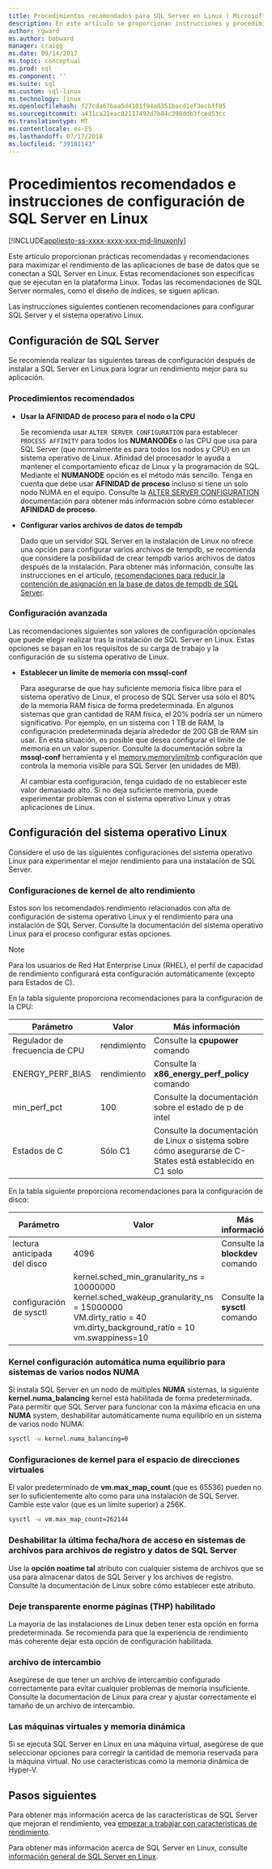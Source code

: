 ```yaml
---
title: Procedimientos recomendados para SQL Server en Linux | Microsoft Docs
description: En este artículo se proporcionan instrucciones y procedimientos recomendados para ejecutar SQL Server 2017 en Linux.
author: rgward
ms.author: bobward
manager: craigg
ms.date: 09/14/2017
ms.topic: conceptual
ms.prod: sql
ms.component: ''
ms.suite: sql
ms.custom: sql-linux
ms.technology: linux
ms.openlocfilehash: f27cda67baa5d4101f94a8351bacd1ef3ecbff05
ms.sourcegitcommit: a431ca21eac82117492d7b84c398ddb3fced53cc
ms.translationtype: MT
ms.contentlocale: es-ES
ms.lasthandoff: 07/17/2018
ms.locfileid: "39101143"
---
```

# <a name="performance-best-practices-and-configuration-guidelines-for-sql-server-on-linux"></a>Procedimientos recomendados e instrucciones de configuración de SQL Server en Linux

[!INCLUDE[appliesto-ss-xxxx-xxxx-xxx-md-linuxonly](../includes/appliesto-ss-xxxx-xxxx-xxx-md-linuxonly.md)]

Este artículo proporcionan prácticas recomendadas y recomendaciones para maximizar el rendimiento de las aplicaciones de base de datos que se conectan a SQL Server en Linux. Estas recomendaciones son específicas que se ejecutan en la plataforma Linux. Todas las recomendaciones de SQL Server normales, como el diseño de índices, se siguen aplican.

Las instrucciones siguientes contienen recomendaciones para configurar SQL Server y el sistema operativo Linux.

## <a name="sql-server-configuration"></a>Configuración de SQL Server

Se recomienda realizar las siguientes tareas de configuración después de instalar a SQL Server en Linux para lograr un rendimiento mejor para su aplicación.

### <a name="best-practices"></a>Procedimientos recomendados

- **Usar la AFINIDAD de proceso para el nodo o la CPU**

   Se recomienda usar `ALTER SERVER CONFIGURATION` para establecer `PROCESS AFFINITY` para todos los **NUMANODEs** o las CPU que usa para SQL Server (que normalmente es para todos los nodos y CPU) en un sistema operativo de Linux. Afinidad del procesador le ayuda a mantener el comportamiento eficaz de Linux y la programación de SQL. Mediante el **NUMANODE** opción es el método más sencillo. Tenga en cuenta que debe usar **AFINIDAD de proceso** incluso si tiene un solo nodo NUMA en el equipo.  Consulte la [ALTER SERVER CONFIGURATION](../t-sql/statements/alter-server-configuration-transact-sql.md) documentación para obtener más información sobre cómo establecer **AFINIDAD de proceso**.

- **Configurar varios archivos de datos de tempdb**

   Dado que un servidor SQL Server en la instalación de Linux no ofrece una opción para configurar varios archivos de tempdb, se recomienda que considere la posibilidad de crear tempdb varios archivos de datos después de la instalación. Para obtener más información, consulte las instrucciones en el artículo, [recomendaciones para reducir la contención de asignación en la base de datos de tempdb de SQL Server](https://support.microsoft.com/en-us/help/2154845/recommendations-to-reduce-allocation-contention-in-sql-server-tempdb-d).

### <a name="advanced-configuration"></a>Configuración avanzada

Las recomendaciones siguientes son valores de configuración opcionales que puede elegir realizar tras la instalación de SQL Server en Linux. Estas opciones se basan en los requisitos de su carga de trabajo y la configuración de su sistema operativo de Linux.

- **Establecer un límite de memoria con mssql-conf**

   Para asegurarse de que hay suficiente memoria física libre para el sistema operativo de Linux, el proceso de SQL Server usa sólo el 80% de la memoria RAM física de forma predeterminada. En algunos sistemas que gran cantidad de RAM física, el 20% podría ser un número significativo. Por ejemplo, en un sistema con 1 TB de RAM, la configuración predeterminada dejaría alrededor de 200 GB de RAM sin usar. En esta situación, es posible que desea configurar el límite de memoria en un valor superior. Consulte la documentación sobre la **mssql-conf** herramienta y el [memory.memorylimitmb](sql-server-linux-configure-mssql-conf.md#memorylimit) configuración que controla la memoria visible para SQL Server (en unidades de MB).

   Al cambiar esta configuración, tenga cuidado de no establecer este valor demasiado alto. Si no deja suficiente memoria, puede experimentar problemas con el sistema operativo Linux y otras aplicaciones de Linux.

## <a name="linux-os-configuration"></a>Configuración del sistema operativo Linux

Considere el uso de las siguientes configuraciones del sistema operativo Linux para experimentar el mejor rendimiento para una instalación de SQL Server.

### <a name="kernel-settings-for-high-performance"></a>Configuraciones de kernel de alto rendimiento
Estos son los recomendados rendimiento relacionados con alta de configuración de sistema operativo Linux y el rendimiento para una instalación de SQL Server. Consulte la documentación del sistema operativo Linux para el proceso configurar estas opciones.



> [!Note]
> Para los usuarios de Red Hat Enterprise Linux (RHEL), el perfil de capacidad de rendimiento configurará esta configuración automáticamente (excepto para Estados de C).

En la tabla siguiente proporciona recomendaciones para la configuración de la CPU:

| Parámetro | Valor | Más información |
|---|---|---|
| Regulador de frecuencia de CPU | rendimiento | Consulte la **cpupower** comando |
| ENERGY_PERF_BIAS | rendimiento | Consulte la **x86_energy_perf_policy** comando |
| min_perf_pct | 100 | Consulte la documentación sobre el estado de p de intel |
| Estados de C | Sólo C1 | Consulte la documentación de Linux o sistema sobre cómo asegurarse de C-States está establecido en C1 solo |

En la tabla siguiente proporciona recomendaciones para la configuración de disco:

| Parámetro | Valor | Más información |
|---|---|---|
| lectura anticipada del disco | 4096 | Consulte la **blockdev** comando |
| configuración de sysctl | kernel.sched_min_granularity_ns = 10000000<br/>kernel.sched_wakeup_granularity_ns = 15000000<br/>VM.dirty_ratio = 40<br/>vm.dirty_background_ratio = 10<br/>vm.swappiness=10 | Consulte la **sysctl** comando |

### <a name="kernel-setting-auto-numa-balancing-for-multi-node-numa-systems"></a>Kernel configuración automática numa equilibrio para sistemas de varios nodos NUMA

Si instala SQL Server en un nodo de múltiples **NUMA** sistemas, la siguiente **kernel.numa_balancing** kernel está habilitada de forma predeterminada. Para permitir que SQL Server para funcionar con la máxima eficacia en una **NUMA** system, deshabilitar automáticamente numa equilibrio en un sistema de varios nodo NUMA:

```bash
sysctl -w kernel.numa_balancing=0
```

### <a name="kernel-settings-for-virtual-address-space"></a>Configuraciones de kernel para el espacio de direcciones virtuales

El valor predeterminado de **vm.max_map_count** (que es 65536) pueden no ser lo suficientemente alto como para una instalación de SQL Server. Cambie este valor (que es un límite superior) a 256K.

```bash
sysctl -w vm.max_map_count=262144
```

### <a name="disable-last-accessed-datetime-on-file-systems-for-sql-server-data-and-log-files"></a>Deshabilitar la última fecha/hora de acceso en sistemas de archivos para archivos de registro y datos de SQL Server

Use la **opción noatime tal** atributo con cualquier sistema de archivos que se usa para almacenar datos de SQL Server y los archivos de registro. Consulte la documentación de Linux sobre cómo establecer este atributo.

### <a name="leave-transparent-huge-pages-thp-enabled"></a>Deje transparente enorme páginas (THP) habilitado

La mayoría de las instalaciones de Linux deben tener esta opción en forma predeterminada. Se recomienda para que la experiencia de rendimiento más coherente dejar esta opción de configuración habilitada.

### <a name="swapfile"></a>archivo de intercambio

Asegúrese de que tener un archivo de intercambio configurado correctamente para evitar cualquier problemas de memoria insuficiente. Consulte la documentación de Linux para crear y ajustar correctamente el tamaño de un archivo de intercambio.

### <a name="virtual-machines-and-dynamic-memory"></a>Las máquinas virtuales y memoria dinámica

Si se ejecuta SQL Server en Linux en una máquina virtual, asegúrese de que seleccionar opciones para corregir la cantidad de memoria reservada para la máquina virtual. No use características como la memoria dinámica de Hyper-V.

## <a name="next-steps"></a>Pasos siguientes

Para obtener más información acerca de las características de SQL Server que mejoran el rendimiento, vea [empezar a trabajar con características de rendimiento](sql-server-linux-performance-get-started.md).

Para obtener más información acerca de SQL Server en Linux, consulte [información general de SQL Server en Linux](sql-server-linux-overview.md).
